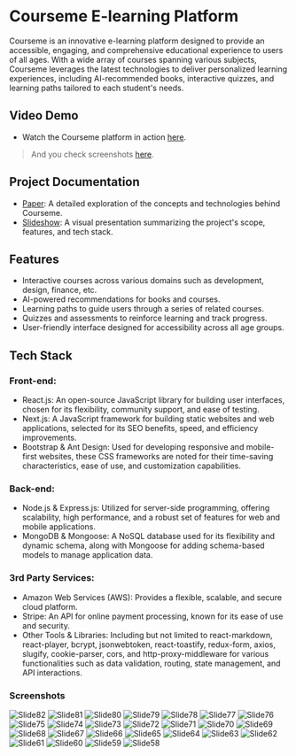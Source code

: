 # Courseme E-learning Platform
Courseme is an innovative e-learning platform designed to provide an accessible, engaging, and comprehensive educational experience to users of all ages. With a wide array of courses spanning various subjects, Courseme leverages the latest technologies to deliver personalized learning experiences, including AI-recommended books, interactive quizzes, and learning paths tailored to each student's needs.

## Video Demo
- Watch the Courseme platform in action [here](https://youtu.be/rluwQwXt0Tw).
> And you check screenshots [here](https://github.com/manssorr/Courseme-E-learning-Platform/edit/main/README.md#screenshots).

## Project Documentation
- [Paper](./Courseme-slideshow.pdf): A detailed exploration of the concepts and technologies behind Courseme. 
- [Slideshow](./E-learning%20Platform%20paper.pdf): A visual presentation summarizing the project's scope, features, and tech stack.

## Features
- Interactive courses across various domains such as development, design, finance, etc.
- AI-powered recommendations for books and courses.
- Learning paths to guide users through a series of related courses.
- Quizzes and assessments to reinforce learning and track progress.
- User-friendly interface designed for accessibility across all age groups.

## Tech Stack
### Front-end:
- React.js: An open-source JavaScript library for building user interfaces, chosen for its flexibility, community support, and ease of testing.
- Next.js: A JavaScript framework for building static websites and web applications, selected for its SEO benefits, speed, and efficiency improvements.
- Bootstrap & Ant Design: Used for developing responsive and mobile-first websites, these CSS frameworks are noted for their time-saving characteristics, ease of use, and customization capabilities.

### Back-end:
- Node.js & Express.js: Utilized for server-side programming, offering scalability, high performance, and a robust set of features for web and mobile applications.
- MongoDB & Mongoose: A NoSQL database used for its flexibility and dynamic schema, along with Mongoose for adding schema-based models to manage application data.

### 3rd Party Services:
- Amazon Web Services (AWS): Provides a flexible, scalable, and secure cloud platform.
- Stripe: An API for online payment processing, known for its ease of use and security.
- Other Tools & Libraries: Including but not limited to react-markdown, react-player, bcrypt, jsonwebtoken, react-toastify, redux-form, axios, slugify, cookie-parser, cors, and http-proxy-middleware for various functionalities such as data validation, routing, state management, and API interactions.

### Screenshots
![Slide82](https://github.com/manssorr/Courseme-E-learning-Platform/assets/19681362/af09b77f-612b-49f7-99cc-1d7282733533)
![Slide81](https://github.com/manssorr/Courseme-E-learning-Platform/assets/19681362/6b79b420-24cf-4a1d-800e-5f7ebdef3c3c)
![Slide80](https://github.com/manssorr/Courseme-E-learning-Platform/assets/19681362/80082bd3-8931-4c16-8d31-1ddb30be3bc4)
![Slide79](https://github.com/manssorr/Courseme-E-learning-Platform/assets/19681362/27b1d755-dd9a-4ad1-b188-6b93955d51e5)
![Slide78](https://github.com/manssorr/Courseme-E-learning-Platform/assets/19681362/5e58dea0-27cc-4c88-b75d-66eb018cfc36)
![Slide77](https://github.com/manssorr/Courseme-E-learning-Platform/assets/19681362/42068ffa-c749-4c61-b903-b9b71f0c05a9)
![Slide76](https://github.com/manssorr/Courseme-E-learning-Platform/assets/19681362/b3843e82-b080-45e3-93f6-a25168824a73)
![Slide75](https://github.com/manssorr/Courseme-E-learning-Platform/assets/19681362/1942bb69-c418-496b-8fb0-104388393950)
![Slide74](https://github.com/manssorr/Courseme-E-learning-Platform/assets/19681362/1a5cdae2-f6fc-4c8b-927f-0b5618b68f68)
![Slide73](https://github.com/manssorr/Courseme-E-learning-Platform/assets/19681362/43310056-033c-4d54-afc9-409912b6bb20)
![Slide72](https://github.com/manssorr/Courseme-E-learning-Platform/assets/19681362/7a2119cd-d977-4673-8f15-380138d0f338)
![Slide71](https://github.com/manssorr/Courseme-E-learning-Platform/assets/19681362/7b8245ed-2187-4612-ae79-68f41ede3345)
![Slide70](https://github.com/manssorr/Courseme-E-learning-Platform/assets/19681362/59bff4c8-8aa3-4af8-9c44-2794cf5e07b8)
![Slide69](https://github.com/manssorr/Courseme-E-learning-Platform/assets/19681362/f0bff060-d7db-4b26-9103-ae767cc6018c)
![Slide68](https://github.com/manssorr/Courseme-E-learning-Platform/assets/19681362/8fcd3ac5-cee1-487a-bf94-7b8ccbfc1acb)
![Slide67](https://github.com/manssorr/Courseme-E-learning-Platform/assets/19681362/95db4777-574e-4cac-ba4d-3de180449f30)
![Slide66](https://github.com/manssorr/Courseme-E-learning-Platform/assets/19681362/940c9c0f-0e5f-4a24-92de-9d51e4bc5dca)
![Slide65](https://github.com/manssorr/Courseme-E-learning-Platform/assets/19681362/c0fa4c2f-3cbe-4ae6-8565-1cf74de96dfe)
![Slide64](https://github.com/manssorr/Courseme-E-learning-Platform/assets/19681362/2639744e-aec0-4abe-bcf2-684186132b02)
![Slide63](https://github.com/manssorr/Courseme-E-learning-Platform/assets/19681362/b6a5d089-24a8-44f6-8e66-67c7e99c5844)
![Slide62](https://github.com/manssorr/Courseme-E-learning-Platform/assets/19681362/bd6cf1a5-cb05-425b-9dca-6112a6220708)
![Slide61](https://github.com/manssorr/Courseme-E-learning-Platform/assets/19681362/4f8bc7df-43ea-4689-86dc-a71aac03a474)
![Slide60](https://github.com/manssorr/Courseme-E-learning-Platform/assets/19681362/44d626b4-ddf0-4ff5-bb3b-63e7977d7d6c)
![Slide59](https://github.com/manssorr/Courseme-E-learning-Platform/assets/19681362/2d9d1254-f599-4a75-8e6d-a08336690623)
![Slide58](https://github.com/manssorr/Courseme-E-learning-Platform/assets/19681362/c9c85e34-ad72-4259-8609-b74c56b0360a)
